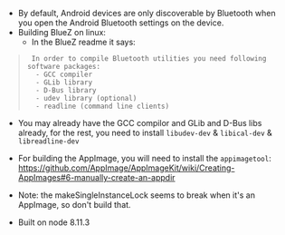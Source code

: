 
* By default, Android devices are only discoverable by Bluetooth when you open the Android Bluetooth settings on the device.
* Building BlueZ on linux:
    * In the BlueZ readme it says:
>      In order to compile Bluetooth utilities you need following software packages:
>    	- GCC compiler
>    	- GLib library
>    	- D-Bus library
>    	- udev library (optional)
>    	- readline (command line clients)

   * You may already have the GCC compilor and GLib and D-Bus libs already, for the rest, you need to install `libudev-dev` & `libical-dev` & `libreadline-dev`

* For building the AppImage, you will need to install the `appimagetool`: https://github.com/AppImage/AppImageKit/wiki/Creating-AppImages#6-manually-create-an-appdir

* Note: the makeSingleInstanceLock seems to break when it's an AppImage, so don't build that.

* Built on node 8.11.3

